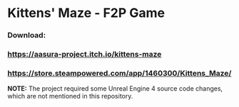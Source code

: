 # Kittens' Maze - F2P Game
### Download:
### https://aasura-project.itch.io/kittens-maze
### https://store.steampowered.com/app/1460300/Kittens_Maze/
__NOTE:__ The project required some Unreal Engine 4 source code changes, which are not mentioned in this repository.
